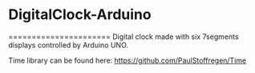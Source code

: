 # DigitalClock-Arduino
======================
Digital clock made with six 7segments displays controlled by Arduino UNO.

Time library can be found here: https://github.com/PaulStoffregen/Time
